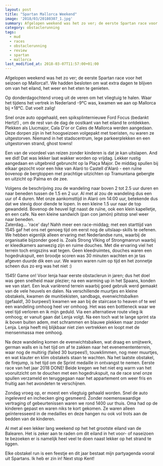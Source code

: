 ```yaml
---
layout: post
title: "Spartan Mallorca Weekend"
image: '2018/03/20180307_1.jpg'
summary: Afgelopen weekend was het zo ver; de eerste Spartan race voor het seizoen.
category: obstaclerunning
tags:
  - mud
  - races
  - obstaclerunning
  - review
  - spartan
  - mallorca
last_modified_at: 2018-03-07T11:57:00+01:00
---
```

 Afgelopen weekend was het zo ver; de eerste Spartan race voor het seizoen op Mallorca!!. We hadden besloten om wat extra dagen te blijven om van het eiland, het weer en het eten te genieten.

 Op donderdagochtend vroeg uit de veren om het vliegtuig te halen. Waar het tijdens het vertrek in Nederland -9°C was, kwamen we aan op Mallorca bij +18°C. Dat voelt zalig! 

 Snel onze auto opgehaald, een spiksplinternieuwe Ford Focus (bedankt Hertz!) , om de rest van de dag de oostkant van het eiland te ontdekken. Plekken als Llucmajor, Cala D'or or Cales de Mallorca werden aangedaan. Deze dorpen zijn in het hoogseizoen volgepakt met toeristen, nu waren ze uitgestorven. Niemand in het stadscentrum, lege parkeerplekken en een uitgestorven strand, ghost towns!  

Een van de voordeel van reizen zonder kinderen is dat je kan uitslapen. And we did! Dat was lekker laat wakker worden op vrijdag.  Lekker rustig aangedaan en uitgebreid gebruncht op la Plaça Major. De middag spullen bij elkaar gezocht voor een hike van Alaró to Castell d'Alaró - een ruïne bovenop de bergtoppen met prachtige uitzichten op Tramuntana gebergte en uitzicht op Palma en de zee. 

Volgens de beschrijving zou de wandeling naar boven 2 tot 2.5 uur duren en naar beneden tussen de 1.5 en 2 uur. Al met al zou de wandeling dus een uur of 4 duren. Met onze aankomsttijd in Alaró om 14:00 uur, betekende dus dat we stevig door diende te lopen. In een kleine 1.5 uur naar de top gewandeld. Bovenop de heuvel ligt naast de ruïne, ook een klein kapelletje, en een cafe. Na een kleine sandwich (pan con jamón) pitstop snel weer naar beneden.    
Zaterdag... 'race' day! Nahh meer een race-middag; met een starttijd van 1545 gaf het ons net genoeg tijd om eerst nog de uitslaap-skills te oefenen. We hebben eigenlijk alleen ervaring met Nederlandse runs, waarbij de organisatie bijzonder goed is. Zoals Strong VIking of Strongmanrun waarbij er kleedkamers aanwezig zijn en ruime douches. Met die ervaring viel het terrein toch enigszins wat tegen. Geen kleedruimtes, douches waren een hogedrukspuit, een broodje scoren was 30 minuten wachten en je tas afgeven duurde dik een uur. We waren waren ruim op tijd en het zonnetje scheen dus zo erg was het niet :)  

1545! Game on! Voor lenja haar eerste obstaclerun in jaren; dus het doel was geen snelheid maar plezier; na een warming up in het Spaans, konden we van start. Een leuk variërend terrein waarbij goed gebruik werd gemaakt van de vele heuvels en dalen. Na verschillende muurtjes en kleine obstakels, kwamen de munitiekisten, sandbags, evenwichtsbalken (gefaald!, 30 burpees!) kwamen we aan bij de staircase to heaven of te wel een wandeling omhoog heel ver omhoog. Het was een bottleneck waar we veel tijd verloren en ik mijn geduld. Via een alternatieve route vlieg ik omhoog; er vanuit gaan dat Lenja volgt. Na een toch wat te lange sprint sta ik boven buiten adem, met schrammen en blauwe plekken maar zonder Lenja. Lenja heeft mij blijkbaar niet zien vertrekken en loopt met de mensenmassa mee omhoog. 

Na deze wandeling komen de evenwichtsbalken, wat draag en smijtwerk, german walls en is het tijd om af te zakken naar het evenemententerrein, waar nog de multirig (failed 30 burpees!), touwklimmen, nog meer muurtjes, en wat klauter en klim obstakels staan te wachten. Na het laatste obstakel, de firejump, is het tijd om de Sprint medaille in ontvangst te nemen. Eerste race van het jaar 2018 DONE! 
Beide kregen we het niet erg warm van het vooruitzicht om te douchen met een hogedrukspuit, na de race snel onze spullen verzameld en teruggegaan naar het appartement om weer fris en fruitig aan het avondeten te verschijnen.

Zondag vroeg op, er moest een vliegtuig gehaald worden. Snel de auto ingeleverd en inchecken ging gesmeerd. Zonder noemenswaardige vertraging of gebeurtenissen waren we rond 1400 uur thuis. Oma had op de kinderen gepast en waren niks te kort gekomen. Ze waren alleen geïnteresseerd in de medailles en deze hangen nu ook vol trots aan de bedden van de kinderen.

Al met al een lekker lang weekend op het het grootste eiland van de Balearen. Het is zeker aan te raden om dit eiland in het voor- of naseizoen te bezoeken er is namelijk heel veel te doen naast lekker op het strand te liggen. 

Elke obstakel run is een feestje en dit jaar bestaat mijn partyagenda vooral uit Spartans. Ik heb er zin in! Next stop Kent!

  